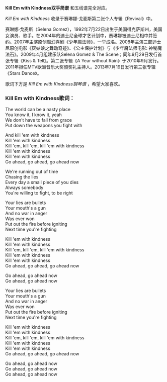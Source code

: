 

**Kill Em with Kindness双手简谱** 和五线谱完全对应。

_Kill Em with Kindness_ 收录于赛琳娜·戈麦斯第二张个人专辑《Revival》中。

赛琳娜·戈麦斯（Selena
Gomez），1992年7月22日出生于美国得克萨斯州，美国女演员、歌手。在2004年的迪士尼全球才艺计划中，赛琳娜被迪士尼相中并签约。2007年主演原创魔幻喜剧《少年魔法师》，一举成名。2008年主演三部迪士尼原创电影《灰姑娘之舞动奇迹》、《公主保护计划》与《少年魔法师电影:
神秘魔法石》。2009年4月组建乐队Selena Gomez & The Scene；同年9月29日发行首张专辑《Kiss & Tell》。第二张专辑《A
Year without Rain》于2010年9月发行。2011年担任MTV欧洲音乐大奖颁奖礼主持人。2013年7月19日发行第三张专辑《Stars
Dance》。

歌词下方是 _Kill Em with Kindness钢琴谱_ ，希望大家喜欢。

### Kill Em with Kindness歌词：

The world can be a nasty place  
You know it, I know it, yeah  
We don't have to fall from grace  
Put down the weapons you fight with

And kill 'em with kindness  
Kill 'em with kindness  
Kill 'em, kill 'em, kill 'em with kindness  
Kill 'em with kindness  
Kill 'em with kindness  
Go ahead, go ahead, go ahead now

We're running out of time  
Chasing the lies  
Every day a small piece of you dies  
Always somebody  
You're willing to fight, to be right

Your lies are bullets  
Your mouth's a gun  
And no war in anger  
Was ever won  
Put out the fire before igniting  
Next time you're fighting

Kill 'em with kindness  
Kill 'em with kindness  
Kill 'em, kill 'em, kill 'em with kindness  
Kill 'em with kindness  
Kill 'em with kindness  
Go ahead, go ahead, go ahead now

Go ahead, go ahead now  
Go ahead, go ahead now

Your lies are bullets  
Your mouth's a gun  
And no war in anger  
Was ever won  
Put out the fire before igniting  
Next time you're fighting

Kill 'em with kindness  
Kill 'em with kindness  
Kill 'em, kill 'em, kill 'em with kindness  
Kill 'em with kindness  
Kill 'em with kindness  
Go ahead, go ahead, go ahead now

Go ahead, go ahead now  
Go ahead, go ahead now  
Go ahead, go ahead now


